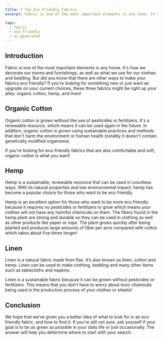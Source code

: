 ```yaml
---
title: 3 Top Eco Friendly Fabrics
excerpt: Fabric is one of the most important elements in any home. It's how we decorate our rooms and furnishings, as well as what we use for our clothes and bedding. But did you know that there are other ways to make your fabrics eco friendly? If you're looking for something new or just want an upgrade on your current choices, these three fabrics might be right up your alley organic cotton, hemp, and linen!

tags:
  - fabric
  - eco-friendly
  - ai-generated
---
```


## Introduction

Fabric is one of the most important elements in any home. It's how we decorate our rooms and furnishings, as well as what we use for our clothes and bedding. But did you know that there are other ways to make your fabrics eco friendly? If you're looking for something new or just want an upgrade on your current choices, these three fabrics might be right up your alley: organic cotton, hemp, and linen!

## Organic Cotton

Organic cotton is grown without the use of pesticides or fertilizers. It's a renewable resource, which means it can be used again in the future. In addition, organic cotton is grown using sustainable practices and methods that don't harm the environment or human health (notably it doesn't contain genetically modified organisms).

If you're looking for eco-friendly fabrics that are also comfortable and soft, organic cotton is what you want!

## Hemp

Hemp is a sustainable, renewable resource that can be used in countless ways. With its natural properties and low environmental impact, hemp has become a popular choice for those who want to be eco friendly.

Hemp is an excellent option for those who want to be more eco friendly because it requires no pesticides or fertilizers to grow which means your clothes will not have any harmful chemicals on them. The fibers found in the hemp plant are strong and durable so they can be used in clothing as well as other products like paper or rope. The plant grows quickly after being planted and produces large amounts of fiber per acre compared with cotton which takes about five times longer!

## Linen

Linen is a natural fabric made from flax. It’s also known as linen, cotton and hemp. Linen can be used to make clothing, bedding and many other items such as tablecloths and napkins.

Linen is a sustainable fabric because it can be grown without pesticides or fertilizers. This means that you don't have to worry about toxic chemicals being used in the production process of your clothes or sheets!

## Conclusion

We hope that we’ve given you a better idea of what to look for in an eco friendly fabric, and how to find it. If you're still not sure, ask yourself if your goal is to be as green as possible in your daily life or just occasionally. The answer will help you determine where to start with your search.

